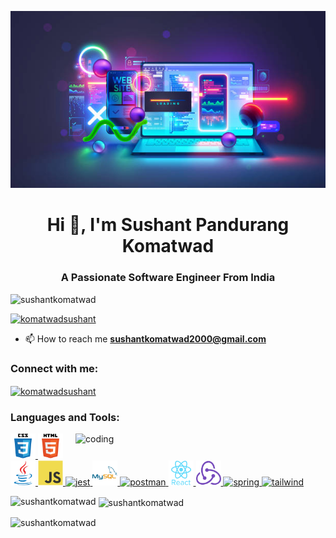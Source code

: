![logo](https://github.com/SushantKomatwad/SushantKomatwad/blob/main/banner.jpg)

<h1 align="center">Hi 👋, I'm Sushant Pandurang Komatwad</h1>
<h3 align="center">A Passionate Software Engineer From India</h3>

<p align="left"> <img src="https://komarev.com/ghpvc/?username=sushantkomatwad&label=Profile%20views&color=0e75b6&style=flat" alt="sushantkomatwad" /> </p>

<p align="left"> <a href="https://twitter.com/komatwadsushant" target="blank"><img src="https://img.shields.io/twitter/follow/komatwadsushant?logo=twitter&style=for-the-badge" alt="komatwadsushant" /></a> </p>

- 📫 How to reach me **sushantkomatwad2000@gmail.com**

<h3 align="left">Connect with me:</h3>
<p align="left">
<a href="https://twitter.com/komatwadsushant" target="blank"><img align="center" src="https://raw.githubusercontent.com/rahuldkjain/github-profile-readme-generator/master/src/images/icons/Social/twitter.svg" alt="komatwadsushant" height="30" width="40" /></a>
</p>

<h3 align="left">Languages and Tools:</h3>

<img align="right" alt="coding" width="400px" src="https://camo.githubusercontent.com/c1dcb74cc1c1835b1d716f5051499a2814c683c806b15f04b0eba492863703e9/68747470733a2f2f63646e2e6472696262626c652e636f6d2f75736572732f3733303730332f73637265656e73686f74732f363538313234332f6176656e746f2e676966"/>

<p align="left"> <a href="https://www.w3schools.com/css/" target="_blank" rel="noreferrer"> <img src="https://raw.githubusercontent.com/devicons/devicon/master/icons/css3/css3-original-wordmark.svg" alt="css3" width="40" height="40"/> </a> <a href="https://www.w3.org/html/" target="_blank" rel="noreferrer"> <img src="https://raw.githubusercontent.com/devicons/devicon/master/icons/html5/html5-original-wordmark.svg" alt="html5" width="40" height="40"/> </a> <a href="https://www.java.com" target="_blank" rel="noreferrer"> <img src="https://raw.githubusercontent.com/devicons/devicon/master/icons/java/java-original.svg" alt="java" width="40" height="40"/> </a> <a href="https://developer.mozilla.org/en-US/docs/Web/JavaScript" target="_blank" rel="noreferrer"> <img src="https://raw.githubusercontent.com/devicons/devicon/master/icons/javascript/javascript-original.svg" alt="javascript" width="40" height="40"/> </a> <a href="https://jestjs.io" target="_blank" rel="noreferrer"> <img src="https://www.vectorlogo.zone/logos/jestjsio/jestjsio-icon.svg" alt="jest" width="40" height="40"/> </a> <a href="https://www.mysql.com/" target="_blank" rel="noreferrer"> <img src="https://raw.githubusercontent.com/devicons/devicon/master/icons/mysql/mysql-original-wordmark.svg" alt="mysql" width="40" height="40"/> </a> <a href="https://postman.com" target="_blank" rel="noreferrer"> <img src="https://www.vectorlogo.zone/logos/getpostman/getpostman-icon.svg" alt="postman" width="40" height="40"/> </a> <a href="https://reactjs.org/" target="_blank" rel="noreferrer"> <img src="https://raw.githubusercontent.com/devicons/devicon/master/icons/react/react-original-wordmark.svg" alt="react" width="40" height="40"/> </a> <a href="https://redux.js.org" target="_blank" rel="noreferrer"> <img src="https://raw.githubusercontent.com/devicons/devicon/master/icons/redux/redux-original.svg" alt="redux" width="40" height="40"/> </a> <a href="https://spring.io/" target="_blank" rel="noreferrer"> <img src="https://www.vectorlogo.zone/logos/springio/springio-icon.svg" alt="spring" width="40" height="40"/> </a> <a href="https://tailwindcss.com/" target="_blank" rel="noreferrer"> <img src="https://www.vectorlogo.zone/logos/tailwindcss/tailwindcss-icon.svg" alt="tailwind" width="40" height="40"/> </a> </p>

<p><img align="left" src="https://github-readme-stats.vercel.app/api/top-langs?username=sushantkomatwad&show_icons=true&locale=en&layout=compact" alt="sushantkomatwad" /></p>

<p>&nbsp;<img align="center" src="https://github-readme-stats.vercel.app/api?username=sushantkomatwad&show_icons=true&locale=en" alt="sushantkomatwad" /></p>

<p><img align="center" src="https://github-readme-streak-stats.herokuapp.com/?user=sushantkomatwad&" alt="sushantkomatwad" /></p>
